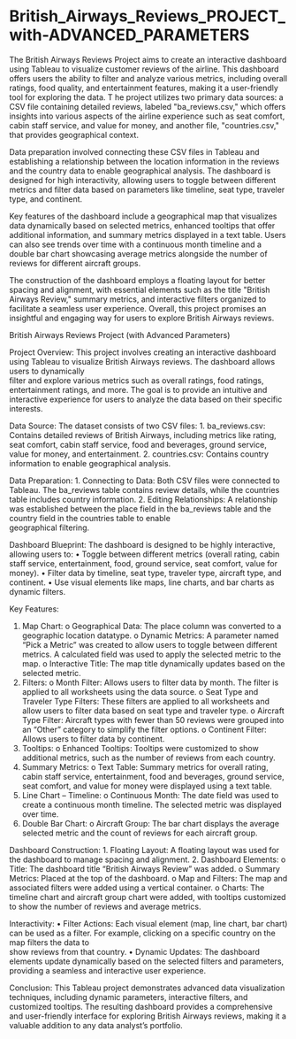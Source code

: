 # British_Airways_Reviews_PROJECT_with-ADVANCED_PARAMETERS

The British Airways Reviews Project aims to create an interactive dashboard using Tableau to visualize customer reviews of the airline. This dashboard offers users the ability to filter and analyze various metrics, including overall ratings, food quality, and entertainment features, making it a user-friendly tool for exploring the data.
T
he project utilizes two primary data sources: a CSV file containing detailed reviews, labeled "ba_reviews.csv," which offers insights into various aspects of the airline experience such as seat comfort, cabin staff service, and value for money, and another file, "countries.csv," that provides geographical context.

Data preparation involved connecting these CSV files in Tableau and establishing a relationship between the location information in the reviews and the country data to enable geographical analysis. The dashboard is designed for high interactivity, allowing users to toggle between different metrics and filter data based on parameters like timeline, seat type, traveler type, and continent.

Key features of the dashboard include a geographical map that visualizes data dynamically based on selected metrics, enhanced tooltips that offer additional information, and summary metrics displayed in a text table. Users can also see trends over time with a continuous month timeline and a double bar chart showcasing average metrics alongside the number of reviews for different aircraft groups.

The construction of the dashboard employs a floating layout for better spacing and alignment, with essential elements such as the title "British Airways Review," summary metrics, and interactive filters organized to facilitate a seamless user experience. Overall, this project promises an insightful and engaging way for users to explore British Airways reviews.



British Airways Reviews Project (with Advanced Parameters)

Project Overview: This project involves creating an interactive dashboard using Tableau to visualize British Airways reviews. The dashboard allows users to dynamically   
     filter and explore various metrics such as overall ratings, food ratings, entertainment ratings, and more. The goal is to provide an intuitive and interactive 
     experience for users to analyze the data based on their specific interests.

Data Source: The dataset consists of two CSV files:
    1.	ba_reviews.csv: Contains detailed reviews of British Airways, including metrics like rating, seat comfort, cabin staff service, food and beverages, ground service, 
        value for money, and entertainment.
    2.	countries.csv: Contains country information to enable geographical analysis.

Data Preparation:
    1.	Connecting to Data: Both CSV files were connected to Tableau. The ba_reviews table contains review details, while the countries table includes country information.
    2.	Editing Relationships: A relationship was established between the place field in the ba_reviews table and the country field in the countries table to enable   
        geographical filtering.

Dashboard Blueprint: The dashboard is designed to be highly interactive, allowing users to:
    •	Toggle between different metrics (overall rating, cabin staff service, entertainment, food, ground service, seat comfort, value for money).
    •	Filter data by timeline, seat type, traveler type, aircraft type, and continent.
    •	Use visual elements like maps, line charts, and bar charts as dynamic filters.

Key Features:
1.	Map Chart:
    o	Geographical Data: The place column was converted to a geographic location datatype.
    o	Dynamic Metrics: A parameter named “Pick a Metric” was created to allow users to toggle between different metrics. A calculated field was used to apply the selected 
      metric to the map.
    o	Interactive Title: The map title dynamically updates based on the selected metric.
2.	Filters:
    o	Month Filter: Allows users to filter data by month. The filter is applied to all worksheets using the data source.
    o	Seat Type and Traveler Type Filters: These filters are applied to all worksheets and allow users to filter data based on seat type and traveler type.
    o	Aircraft Type Filter: Aircraft types with fewer than 50 reviews were grouped into an “Other” category to simplify the filter options.
    o	Continent Filter: Allows users to filter data by continent.
3.	Tooltips:
    o	Enhanced Tooltips: Tooltips were customized to show additional metrics, such as the number of reviews from each country.
4.	Summary Metrics:
    o	Text Table: Summary metrics for overall rating, cabin staff service, entertainment, food and beverages, ground service, seat comfort, and value for money were 
      displayed using a text table.
5.	Line Chart – Timeline:
    o	Continuous Month: The date field was used to create a continuous month timeline. The selected metric was displayed over time.
6.	Double Bar Chart:
    o	Aircraft Group: The bar chart displays the average selected metric and the count of reviews for each aircraft group.

Dashboard Construction:
    1.	Floating Layout: A floating layout was used for the dashboard to manage spacing and alignment.
    2.	Dashboard Elements: 
        o	Title: The dashboard title “British Airways Review” was added.
        o	Summary Metrics: Placed at the top of the dashboard.
        o	Map and Filters: The map and associated filters were added using a vertical container.
        o	Charts: The timeline chart and aircraft group chart were added, with tooltips customized to show the number of reviews and average metrics.

Interactivity:
    •	Filter Actions: Each visual element (map, line chart, bar chart) can be used as a filter. For example, clicking on a specific country on the map filters the data to   
      show reviews from that country.
    •	Dynamic Updates: The dashboard elements update dynamically based on the selected filters and parameters, providing a seamless and interactive user experience.

Conclusion: This Tableau project demonstrates advanced data visualization techniques, including dynamic parameters, interactive filters, and customized tooltips. The resulting dashboard provides a comprehensive and user-friendly interface for exploring British Airways reviews, making it a valuable addition to any data analyst’s portfolio.
